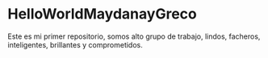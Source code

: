# HelloWorldMaydanayGreco
Este es mi primer repositorio, somos alto grupo de trabajo, lindos, facheros, inteligentes, brillantes y comprometidos.
